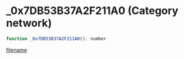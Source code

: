 # _0x7DB53B37A2F211A0 (Category network)

```js
function _0x7DB53B37A2F211A0(): number
```

[filename](_0x7DB53B37A2F211A0_m.md ':include')